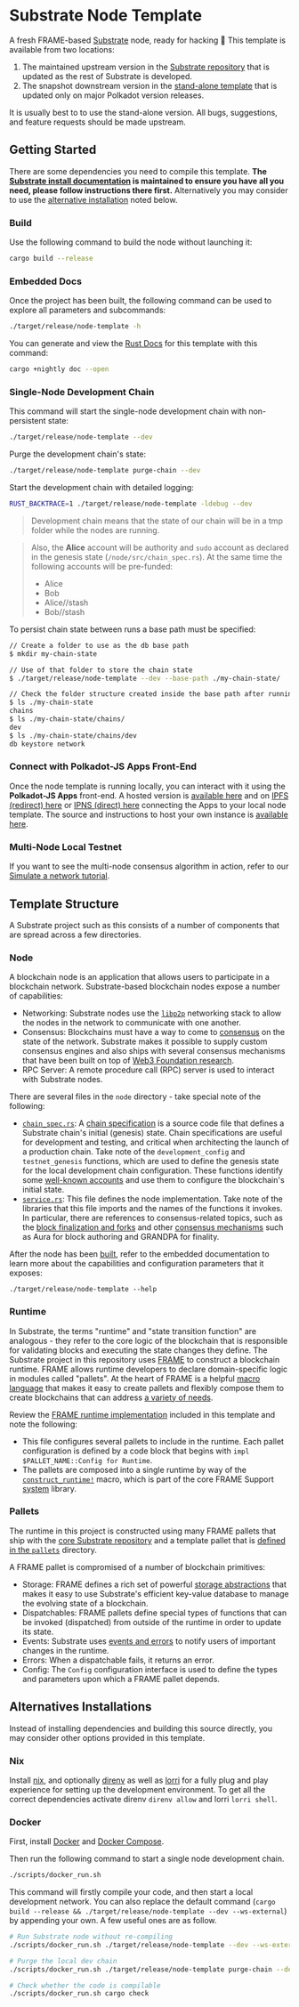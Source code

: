 # Substrate Node Template

A fresh FRAME-based [Substrate](https://substrate.io/) node, ready for hacking :rocket:
This template is available from two locations:

1. The maintained upstream version in the [Substrate repository](https://github.com/paritytech/substrate/tree/master/bin/node-template) that is updated as the rest of Substrate is developed.
1. The snapshot downstream version in the [stand-alone template](https://github.com/substrate-developer-hub/substrate-node-template) that is updated only on major Polkadot version releases.

It is usually best to to use the stand-alone version.
All bugs, suggestions, and feature requests should be made upstream.

## Getting Started

There are some dependencies you need to compile this template.
**The [Substrate install documentation](https://docs.substrate.io/install/) is maintained to ensure you have all you need, please follow instructions there first.**
Alternatively you may consider to use the [alternative installation](#alternatives-installations) noted below.

### Build

Use the following command to build the node without launching it:

```sh
cargo build --release
```

### Embedded Docs

Once the project has been built, the following command can be used to explore all parameters and subcommands:

```sh
./target/release/node-template -h
```

You can generate and view the [Rust Docs](https://doc.rust-lang.org/cargo/commands/cargo-doc.html) for this template with this command:

```sh
cargo +nightly doc --open
```

### Single-Node Development Chain

This command will start the single-node development chain with non-persistent state:

```sh
./target/release/node-template --dev
```

Purge the development chain's state:

```sh
./target/release/node-template purge-chain --dev
```

Start the development chain with detailed logging:

```sh
RUST_BACKTRACE=1 ./target/release/node-template -ldebug --dev
```

> Development chain means that the state of our chain will be in a tmp folder while the nodes are running.

> Also, the **Alice** account will be authority and `sudo` account as declared in the genesis state (`/node/src/chain_spec.rs`).
> At the same time the following accounts will be pre-funded:
>
> - Alice
> - Bob
> - Alice//stash
> - Bob//stash

To persist chain state between runs a base path must be specified:

```sh
// Create a folder to use as the db base path
$ mkdir my-chain-state

// Use of that folder to store the chain state
$ ./target/release/node-template --dev --base-path ./my-chain-state/

// Check the folder structure created inside the base path after running the chain
$ ls ./my-chain-state
chains
$ ls ./my-chain-state/chains/
dev
$ ls ./my-chain-state/chains/dev
db keystore network
```

### Connect with Polkadot-JS Apps Front-End

Once the node template is running locally, you can interact with it using the **Polkadot-JS Apps** front-end.
A hosted version is [available here](https://polkadot.js.org/apps/#/explorer?rpc=ws://localhost:9944) and on [IPFS (redirect) here](https://dotapps.io/) or [IPNS (direct) here](ipns://dotapps.io/?rpc=ws%3A%2F%2F127.0.0.1%3A9944#/explorer) connecting the Apps to your local node template.
The source and instructions to host your own instance is [available here](https://github.com/polkadot-js/apps).

### Multi-Node Local Testnet

If you want to see the multi-node consensus algorithm in action, refer to our [Simulate a network tutorial](https://docs.substrate.io/tutorials/get-started/simulate-network/).

## Template Structure

A Substrate project such as this consists of a number of components that are spread across a few directories.

### Node

A blockchain node is an application that allows users to participate in a blockchain network.
Substrate-based blockchain nodes expose a number of capabilities:

- Networking: Substrate nodes use the [`libp2p`](https://libp2p.io/) networking stack to allow the
  nodes in the network to communicate with one another.
- Consensus: Blockchains must have a way to come to
  [consensus](https://docs.substrate.io/main-docs/fundamentals/consensus/) on the state of the
  network.
  Substrate makes it possible to supply custom consensus engines and also ships with
  several consensus mechanisms that have been built on top of
  [Web3 Foundation research](https://research.web3.foundation/en/latest/polkadot/NPoS/index.html).
- RPC Server: A remote procedure call (RPC) server is used to interact with Substrate nodes.

There are several files in the `node` directory - take special note of the following:

- [`chain_spec.rs`](./node/src/chain_spec.rs): A [chain specification](https://docs.substrate.io/main-docs/build/chain-spec/) is a source code file that defines a Substrate chain's initial (genesis) state.
  Chain specifications are useful for development and testing, and critical when architecting the launch of a production chain.
  Take note of the `development_config` and `testnet_genesis` functions, which are used to define the genesis state for the local development chain configuration.
  These functions identify some [well-known accounts](https://docs.substrate.io/reference/command-line-tools/subkey/) and use them to configure the blockchain's initial state.
- [`service.rs`](./node/src/service.rs): This file defines the node implementation.
  Take note of the libraries that this file imports and the names of the functions it invokes.
  In particular, there are references to consensus-related topics, such as the [block finalization and forks](https://docs.substrate.io/main-docs/fundamentals/consensus/#finalization-and-forks) and other [consensus mechanisms](https://docs.substrate.io/main-docs/fundamentals/consensus/#default-consensus-models) such as Aura for block authoring and GRANDPA for finality.

After the node has been [built](#build), refer to the embedded documentation to learn more about the capabilities and configuration parameters that it exposes:

```shell
./target/release/node-template --help
```

### Runtime

In Substrate, the terms "runtime" and "state transition function" are analogous - they refer to the core logic of the blockchain that is responsible for validating blocks and executing the state changes they define.
The Substrate project in this repository uses [FRAME](https://docs.substrate.io/main-docs/fundamentals/runtime-intro/#frame) to construct a blockchain runtime.
FRAME allows runtime developers to declare domain-specific logic in modules called "pallets".
At the heart of FRAME is a helpful [macro language](https://docs.substrate.io/reference/frame-macros/) that makes it easy to create pallets and flexibly compose them to create blockchains that can address [a variety of needs](https://substrate.io/ecosystem/projects/).

Review the [FRAME runtime implementation](./runtime/src/lib.rs) included in this template and note the following:

- This file configures several pallets to include in the runtime.
  Each pallet configuration is defined by a code block that begins with `impl $PALLET_NAME::Config for Runtime`.
- The pallets are composed into a single runtime by way of the [`construct_runtime!`](https://crates.parity.io/frame_support/macro.construct_runtime.html) macro, which is part of the core FRAME Support [system](https://docs.substrate.io/reference/frame-pallets/#system-pallets) library.

### Pallets

The runtime in this project is constructed using many FRAME pallets that ship with the [core Substrate repository](https://github.com/paritytech/substrate/tree/master/frame) and a template pallet that is [defined in the `pallets`](./pallets/template/src/lib.rs) directory.

A FRAME pallet is compromised of a number of blockchain primitives:

- Storage: FRAME defines a rich set of powerful [storage abstractions](https://docs.substrate.io/main-docs/build/runtime-storage/) that makes it easy to use Substrate's efficient key-value database to manage the evolving state of a blockchain.
- Dispatchables: FRAME pallets define special types of functions that can be invoked (dispatched) from outside of the runtime in order to update its state.
- Events: Substrate uses [events and errors](https://docs.substrate.io/main-docs/build/events-errors/) to notify users of important changes in the runtime.
- Errors: When a dispatchable fails, it returns an error.
- Config: The `Config` configuration interface is used to define the types and parameters upon which a FRAME pallet depends.

## Alternatives Installations

Instead of installing dependencies and building this source directly, you may consider other options provided in this template.

### Nix

Install [nix](https://nixos.org/), and optionally [direnv](https://github.com/direnv/direnv) as well as [lorri](https://github.com/nix-community/lorri) for a fully plug and play experience for setting up the development environment.
To get all the correct dependencies activate direnv `direnv allow` and lorri `lorri shell`.

### Docker

First, install [Docker](https://docs.docker.com/get-docker/) and [Docker Compose](https://docs.docker.com/compose/install/).

Then run the following command to start a single node development chain.

```sh
./scripts/docker_run.sh
```

This command will firstly compile your code, and then start a local development network.
You can also replace the default command (`cargo build --release && ./target/release/node-template --dev --ws-external`) by appending your own.
A few useful ones are as follow.

```sh
# Run Substrate node without re-compiling
./scripts/docker_run.sh ./target/release/node-template --dev --ws-external

# Purge the local dev chain
./scripts/docker_run.sh ./target/release/node-template purge-chain --dev

# Check whether the code is compilable
./scripts/docker_run.sh cargo check
```
